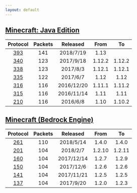 ```yaml
---
layout: default
---
```


## [Minecraft: Java Edition](protocol/java393)

Protocol | Packets | Released | From | To
:---:|:---:|:---:|:---:|:---:
[393](protocol/java393) | 141 | 2018/7/19 | 1.13 | 
[340](protocol/java340) | 123 | 2017/9/18 | 1.12.2 | 1.12.2
[338](protocol/java338) | 123 | 2017/8/3 | 1.12.1 | 1.12.1
[335](protocol/java335) | 122 | 2017/6/7 | 1.12 | 1.12
[316](protocol/java316) | 116 | 2016/12/20 | 1.11.1 | 1.11.2
[315](protocol/java315) | 116 | 2016/11/14 | 1.11 | 1.11
[210](protocol/java210) | 116 | 2016/6/8 | 1.10 | 1.10.2

## [Minecraft (Bedrock Engine)](protocol/bedrock261)

Protocol | Packets | Released | From | To
:---:|:---:|:---:|:---:|:---:
[261](protocol/bedrock261) | 110 | 2018/5/14 | 1.4.0 | 1.4.0
[201](protocol/bedrock201) | 104 | 2018/2/7 | 1.2.10 | 1.2.11
[160](protocol/bedrock160) | 104 | 2017/12/14 | 1.2.7 | 1.2.9
[150](protocol/bedrock150) | 104 | 2017/12/6 | 1.2.6 | 1.2.6
[141](protocol/bedrock141) | 104 | 2017/11/21 | 1.2.5 | 1.2.5
[137](protocol/bedrock137) | 104 | 2017/9/20 | 1.2.0 | 1.2.3
